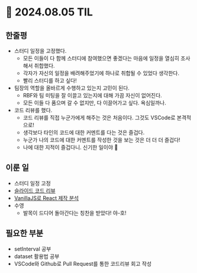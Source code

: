 # 🍅 2024.08.05 TIL

## 한줄평

- 스터디 일정을 고정했다.
  - 모든 이들이 다 함께 스터디에 참여했으면 좋겠다는 마음에 일정을 열심히 조사해서 취합했다.
  - 각자가 자신의 일정을 배려해주었기에 하나로 취합될 수 있었다 생각한다.
  - 빨리 스터디를 하고 싶다!
- 팀장의 역할을 올바르게 수행하고 있는지 고민이 된다.
  - RBF와 팀 미팅을 잘 이끌고 있는지에 대해 가끔 자신이 없어진다.
  - 모든 이들 다 품으며 갈 수 없지만, 다 이끌어가고 싶다. 욕심일까나.
- 코드 리뷰를 했다.
  - 코드 리뷰를 직접 누군가에게 해주는 것은 처음이다. 그것도 VSCode로 본격적으로!
  - 생각보다 타인의 코드에 대한 커멘트를 다는 것은 즐겁다.
  - 누군가 나의 코드에 대한 커멘트를 작성한 것을 보는 것은 더 더 더 즐겁다!
  - 나에 대한 지적이 즐겁다니. 신기한 일이야 🐳

## 이룬 일

- 스터디 일정 고정
- [슬라이드 코드 리뷰](https://github.com/minjeongss/DevCourse-Team1-Slide/pulls)
- [VanillaJS로 React 제작 분석](https://github.com/minjeongss/React-Ts-Practice/tree/main/VanillaJS-Component)
- 수영
  - 발목이 드디어 돌아간다는 칭찬을 받았다! 야-호!

## 필요한 부분

- setInterval 공부
- dataset 활용법 공부
- VSCode와 Github로 Pull Request를 통한 코드리뷰 회고 작성
